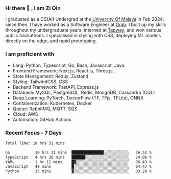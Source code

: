 <!-- <img height="180rem" width="100%" src="https://github.com/ziqinyeow/ziqinyeow/blob/main/header.png?raw=true" /> -->

### Hi there 👋 , I am Zi Qin
<!-- ![visitors](https://visitor-badge.glitch.me/badge?page_id=page.id) -->

I graduated as a CS(AI) Undergrad at the [University Of Malaya](https://www.um.edu.my/) in Feb 2024; since then, I have worked as a Software Engineer at [Grab](https://www.grab.com/my/). I built up my skills throughout my undergraduate years, interned at [Tapway](https://gotapway.com/), and won various public hackathons. I specialised in styling with CSS, deploying ML models directly on the edge, and rapid prototyping.

### I am proficient with

- Lang: Python, Typescript, Go, Bash, Javascript, Java
- Frontend Framework: Next.js, React.js, Three.js,
- State Management: Redux, Zustand
- Styling: TailwindCSS, CSS
- Backend Framework: FastAPI, Express.js
- Database: MySQL, PostgreSQL, Redis, MongoDB, Cassandra (CQL)
- Deep Learning: PyTorch, TensorFlow (TF, TFjs, TFLite), ONNX
- Containerization: Kubernetes, Docker
- Queue: RabbitMQ, MQTT, SQS
- Cloud: AWS
- Automation: GitHub Actions

### Recent Focus - 7 Days
<!--START_SECTION:waka-->

```txt
Total Time: 18 hrs 31 mins

Go           10 hrs 31 mins  ██████████████░░░░░░░░░░░   56.52 %
TypeScript   4 hrs 28 mins   ██████░░░░░░░░░░░░░░░░░░░   24.06 %
YAML         1 hr 11 mins    █▓░░░░░░░░░░░░░░░░░░░░░░░   06.43 %
JavaScript   49 mins         █░░░░░░░░░░░░░░░░░░░░░░░░   04.47 %
Python       35 mins         ▓░░░░░░░░░░░░░░░░░░░░░░░░   03.20 %
```

<!--END_SECTION:waka-->

<!--![Leetcode Stats](https://leetcard.jacoblin.cool/ziqinyeow?ext=heatmap&theme=light,nord&width=1200&height=400)-->
